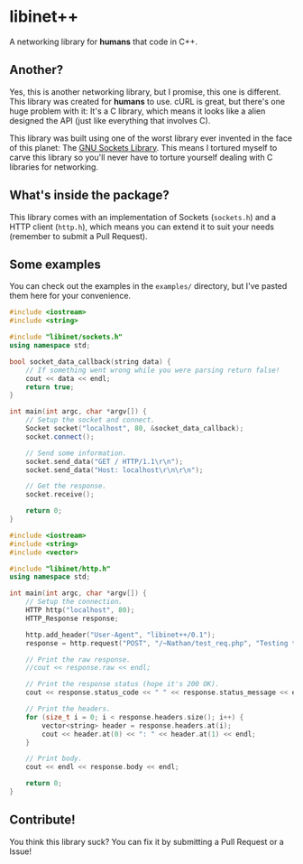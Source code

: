# libinet++

A networking library for **humans** that code in C++.


## Another?

Yes, this is another networking library, but I promise, this one is different. This library was created for **humans** to use. cURL is great, but there's one huge problem with it: It's a C library, which means it looks like a alien designed the API (just like everything that involves C).

This library was built using one of the worst library ever invented in the face of this planet: The [GNU Sockets Library](http://www.cs.utah.edu/dept/old/texinfo/glibc-manual-0.02/library_15.html). This means I tortured myself to carve this library so you'll never have to torture yourself dealing with C libraries for networking.


## What's inside the package?

This library comes with an implementation of Sockets (`sockets.h`) and a HTTP client (`http.h`), which means you can extend it to suit your needs (remember to submit a Pull Request).


## Some examples

You can check out the examples in the `examples/` directory, but I've pasted them here for your convenience.

```c++
#include <iostream>
#include <string>

#include "libinet/sockets.h"
using namespace std;

bool socket_data_callback(string data) {
	// If something went wrong while you were parsing return false!
	cout << data << endl;
	return true;
}

int main(int argc, char *argv[]) {
	// Setup the socket and connect.
	Socket socket("localhost", 80, &socket_data_callback);
	socket.connect();

	// Send some information.
	socket.send_data("GET / HTTP/1.1\r\n");
	socket.send_data("Host: localhost\r\n\r\n");

	// Get the response.
	socket.receive();

	return 0;
}
```

```c++
#include <iostream>
#include <string>
#include <vector>

#include "libinet/http.h"
using namespace std;

int main(int argc, char *argv[]) {
	// Setup the connection.
	HTTP http("localhost", 80);
	HTTP_Response response;

	http.add_header("User-Agent", "libinet++/0.1");
	response = http.request("POST", "/~Nathan/test_req.php", "Testing the POST body stuff.");

	// Print the raw response.
	//cout << response.raw << endl;

	// Print the response status (hope it's 200 OK).
	cout << response.status_code << " " << response.status_message << endl;

	// Print the headers.
	for (size_t i = 0; i < response.headers.size(); i++) {
		vector<string> header = response.headers.at(i);
		cout << header.at(0) << ": " << header.at(1) << endl;
	}

	// Print body.
	cout << endl << response.body << endl;

	return 0;
}
```


## Contribute!

You think this library suck? You can fix it by submitting a Pull Request or a Issue!
